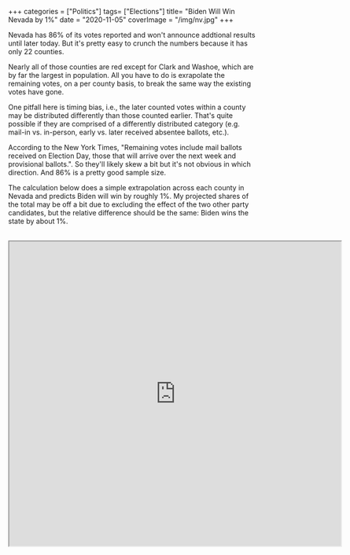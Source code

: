 +++
categories = ["Politics"]
tags= ["Elections"]
title= "Biden Will Win Nevada by 1%"
date = "2020-11-05"
coverImage = "/img/nv.jpg"
+++

Nevada has 86% of its votes reported and won't announce addtional results until later today. But it's pretty easy to crunch the numbers because it has only 22 counties.

<!--more-->

Nearly all of those counties are red except for Clark and Washoe, which are by far the largest in population. All you have to do is exrapolate the remaining votes, on a per county basis, to break the same way the existing votes have gone.

One pitfall here is timing bias, i.e., the later counted votes within a county may be distributed differently than those counted earlier. That's quite possible if they are comprised of a differently distributed category (e.g. mail-in vs. in-person, early vs. later received absentee ballots, etc.). 

According to the New York Times, "Remaining votes include mail ballots received on Election Day, those that will arrive over the next week and provisional ballots.". So they'll likely skew a bit but it's not obvious in which direction. And 86% is a pretty good sample size. 

The calculation below does a simple extrapolation across each county in Nevada and predicts Biden will win by roughly 1%. My projected shares of the total may be off a bit due to excluding the effect of the two other party candidates, but the relative difference should be the same: Biden wins the state by about 1%.

<br>

<iframe height=620 width=675 src="https://docs.google.com/spreadsheets/d/e/2PACX-1vRpz1xYBSI5aU5NfFrShclvVOngjRpMafPesYkZdu3n3W8-EHdcxFdRT69Pgz5xlqbc-xjkobRrlfT9/pubhtml?gid=0&amp;single=true&amp;widget=true&amp;headers=false"></iframe>
